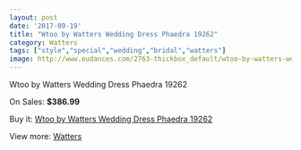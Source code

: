 ```yaml
---
layout: post
date: '2017-09-19'
title: "Wtoo by Watters Wedding Dress Phaedra 19262"
category: Watters
tags: ["style","special","wedding","bridal","watters"]
image: http://www.eudances.com/2763-thickbox_default/wtoo-by-watters-wedding-dress-phaedra-19262.jpg
---
```

Wtoo by Watters Wedding Dress Phaedra 19262

On Sales: **$386.99**
<a href="https://www.eudances.com/en/watters/938-wtoo-by-watters-wedding-dress-phaedra-19262.html"><amp-img layout="responsive" width="600" height="600" src="//www.eudances.com/2763-thickbox_default/wtoo-by-watters-wedding-dress-phaedra-19262.jpg" alt="Wtoo by Watters Wedding Dress Phaedra 19262 0" /></a>
<a href="https://www.eudances.com/en/watters/938-wtoo-by-watters-wedding-dress-phaedra-19262.html"><amp-img layout="responsive" width="600" height="600" src="//www.eudances.com/2764-thickbox_default/wtoo-by-watters-wedding-dress-phaedra-19262.jpg" alt="Wtoo by Watters Wedding Dress Phaedra 19262 1" /></a>

Buy it: [Wtoo by Watters Wedding Dress Phaedra 19262](https://www.eudances.com/en/watters/938-wtoo-by-watters-wedding-dress-phaedra-19262.html "Wtoo by Watters Wedding Dress Phaedra 19262")

View more: [Watters](https://www.eudances.com/en/12-watters "Watters")